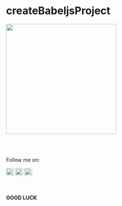 # createBabeljsProject
<p>
<img src="https://raw.githubusercontent.com/maalireza51/createBabelejsProject/master/screenshots/Screenshot1.png" width="300px"/>
</p>
</br></br>
<p>Follow me on:</p>
<p><a href="https://www.linkedin.com/in/alireza-mashayekhi-693423235/"><img src="https://raw.githubusercontent.com/maalireza51/createBabelejsProject/master/icons/linkedin.svg" width="21px"/></a> 
<a href="https://twitter.com/maalireza51"><img src="https://raw.githubusercontent.com/maalireza51/createBabelejsProject/master/icons/twitter.svg" width="21px"/></a> 
<a href="https://www.instagram.com/deka_deve/"><img src="https://raw.githubusercontent.com/maalireza51/createBabelejsProject/master/icons/instagram.svg" width="21px"/></a></p>

</br></br><strong>GOOD LUCK</strong>
